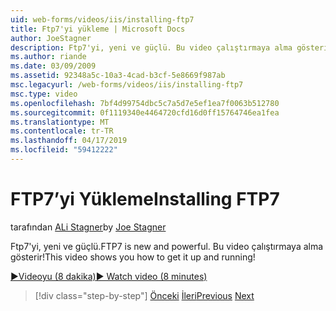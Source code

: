 ```yaml
---
uid: web-forms/videos/iis/installing-ftp7
title: Ftp7'yi yükleme | Microsoft Docs
author: JoeStagner
description: Ftp7'yi, yeni ve güçlü. Bu video çalıştırmaya alma gösterir!
ms.author: riande
ms.date: 03/09/2009
ms.assetid: 92348a5c-10a3-4cad-b3cf-5e8669f987ab
msc.legacyurl: /web-forms/videos/iis/installing-ftp7
msc.type: video
ms.openlocfilehash: 7bf4d99754dbc5c7a5d7e5ef1ea7f0063b512780
ms.sourcegitcommit: 0f1119340e4464720cfd16d0ff15764746ea1fea
ms.translationtype: MT
ms.contentlocale: tr-TR
ms.lasthandoff: 04/17/2019
ms.locfileid: "59412222"
---
```

# <a name="installing-ftp7"></a><span data-ttu-id="71c0c-104">FTP7’yi Yükleme</span><span class="sxs-lookup"><span data-stu-id="71c0c-104">Installing FTP7</span></span>

<span data-ttu-id="71c0c-105">tarafından [ALi Stagner](https://github.com/JoeStagner)</span><span class="sxs-lookup"><span data-stu-id="71c0c-105">by [Joe Stagner](https://github.com/JoeStagner)</span></span>

<span data-ttu-id="71c0c-106">Ftp7'yi, yeni ve güçlü.</span><span class="sxs-lookup"><span data-stu-id="71c0c-106">FTP7 is new and powerful.</span></span> <span data-ttu-id="71c0c-107">Bu video çalıştırmaya alma gösterir!</span><span class="sxs-lookup"><span data-stu-id="71c0c-107">This video shows you how to get it up and running!</span></span>

[<span data-ttu-id="71c0c-108">&#9654;Videoyu (8 dakika)</span><span class="sxs-lookup"><span data-stu-id="71c0c-108">&#9654; Watch video (8 minutes)</span></span>](https://channel9.msdn.com/Blogs/ASP-NET-Site-Videos/installing-ftp7)

> [!div class="step-by-step"]
> <span data-ttu-id="71c0c-109">[Önceki](creating-a-site-with-iis7-manager.md)
> [İleri](bit-rate-throttling.md)</span><span class="sxs-lookup"><span data-stu-id="71c0c-109">[Previous](creating-a-site-with-iis7-manager.md)
[Next](bit-rate-throttling.md)</span></span>
